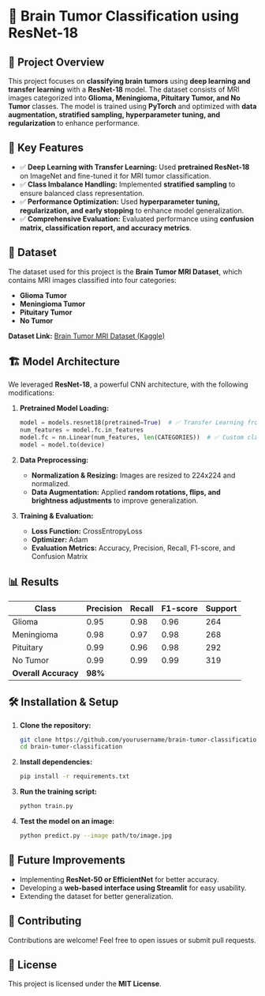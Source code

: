 # 🧠 Brain Tumor Classification using ResNet-18

## 📌 Project Overview
This project focuses on **classifying brain tumors** using **deep learning and transfer learning** with a **ResNet-18** model. The dataset consists of MRI images categorized into **Glioma, Meningioma, Pituitary Tumor, and No Tumor** classes. The model is trained using **PyTorch** and optimized with **data augmentation, stratified sampling, hyperparameter tuning, and regularization** to enhance performance.

## 🚀 Key Features
- ✅ **Deep Learning with Transfer Learning:** Used **pretrained ResNet-18** on ImageNet and fine-tuned it for MRI tumor classification.
- ✅ **Class Imbalance Handling:** Implemented **stratified sampling** to ensure balanced class representation.
- ✅ **Performance Optimization:** Used **hyperparameter tuning, regularization, and early stopping** to enhance model generalization.
- ✅ **Comprehensive Evaluation:** Evaluated performance using **confusion matrix, classification report, and accuracy metrics**.

## 📂 Dataset
The dataset used for this project is the **Brain Tumor MRI Dataset**, which contains MRI images classified into four categories:
- **Glioma Tumor**
- **Meningioma Tumor**
- **Pituitary Tumor**
- **No Tumor**

**Dataset Link:** [Brain Tumor MRI Dataset (Kaggle)](https://www.kaggle.com/datasets/sartajbhuvaji/brain-tumor-classification-mri)

## 🏗 Model Architecture
We leveraged **ResNet-18**, a powerful CNN architecture, with the following modifications:
1. **Pretrained Model Loading:**
   ```python
   model = models.resnet18(pretrained=True)  # ✅ Transfer Learning from ImageNet
   num_features = model.fc.in_features
   model.fc = nn.Linear(num_features, len(CATEGORIES))  # ✅ Custom classifier
   model = model.to(device)
   ```
2. **Data Preprocessing:**
   - **Normalization & Resizing:** Images are resized to 224x224 and normalized.
   - **Data Augmentation:** Applied **random rotations, flips, and brightness adjustments** to improve generalization.

3. **Training & Evaluation:**
   - **Loss Function:** CrossEntropyLoss
   - **Optimizer:** Adam
   - **Evaluation Metrics:** Accuracy, Precision, Recall, F1-score, and Confusion Matrix

## 📊 Results
| Class       | Precision | Recall | F1-score | Support |
|------------|-----------|--------|----------|---------|
| Glioma     | 0.95      | 0.98   | 0.96     | 264     |
| Meningioma | 0.98      | 0.97   | 0.98     | 268     |
| Pituitary  | 0.99      | 0.96   | 0.98     | 292     |
| No Tumor   | 0.99      | 0.99   | 0.99     | 319     |
| **Overall Accuracy** | **98%** |

## 🛠 Installation & Setup
1. **Clone the repository:**
   ```bash
   git clone https://github.com/yourusername/brain-tumor-classification.git
   cd brain-tumor-classification
   ```
2. **Install dependencies:**
   ```bash
   pip install -r requirements.txt
   ```
3. **Run the training script:**
   ```bash
   python train.py
   ```
4. **Test the model on an image:**
   ```bash
   python predict.py --image path/to/image.jpg
   ```

## 📝 Future Improvements
- Implementing **ResNet-50 or EfficientNet** for better accuracy.
- Developing a **web-based interface using Streamlit** for easy usability.
- Extending the dataset for better generalization.

## 🤝 Contributing
Contributions are welcome! Feel free to open issues or submit pull requests.

## 📜 License
This project is licensed under the **MIT License**.




